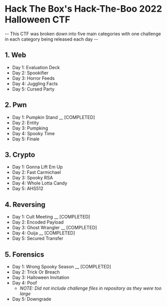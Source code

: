 # Hack The Box's Hack-The-Boo 2022 Halloween CTF

-- This CTF was broken down into five main categories with one challenge in each category being released each day --

## 1. Web

- Day 1: Evaluation Deck
- Day 2: Spookifier
- Day 3: Horror Feeds
- Day 4: Juggling Facts
- Day 5: Cursed Party

## 2. Pwn

- Day 1: Pumpkin Stand __ [COMPLETED]
- Day 2: Entity
- Day 3: Pumpking
- Day 4: Spooky Time
- Day 5: Finale

## 3. Crypto

- Day 1: Gonna Lift Em Up
- Day 2: Fast Carmichael
- Day 3: Spooky RSA
- Day 4: Whole Lotta Candy
- Day 5: AHS512

## 4. Reversing

- Day 1: Cult Meeting __ [COMPLETED]
- Day 2: Encoded Payload
- Day 3: Ghost Wrangler __ [COMPLETED]
- Day 4: Ouija __ [COMPLETED]
- Day 5: Secured Transfer

## 5. Forensics

- Day 1: Wrong Spooky Season __ [COMPLETED]
- Day 2: Trick Or Breach
- Day 3: Halloween Invitation
- Day 4: Poof
  - *NOTE: Did not include challenge files in repository as they were too large*
- Day 5: Downgrade
